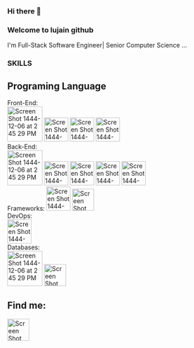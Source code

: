 ### Hi there 👋

### Welcome to lujain github

I'm Full-Stack Software Engineer| Senior Computer Science ...

### SKILLS 

## Programing Language
Front-End:
<br/>
<img width="80" alt="Screen Shot 1444-12-06 at 2 45 29 PM" src="https://github.com/user-attachments/assets/18316b2f-a917-4172-b37c-82a7ff89f0f6">
<img width="55" alt="Screen Shot 1444-12-06 at 2 45 29 PM" src="https://github.com/user-attachments/assets/eb500f5c-b2b4-4fbb-98c1-f61f4ffa8030">
<img width="55" alt="Screen Shot 1444-12-06 at 2 45 29 PM" src="https://github.com/user-attachments/assets/b4e14795-048b-4508-8ed1-53e88e637d82">
<img width="55" alt="Screen Shot 1444-12-06 at 2 45 29 PM" src="https://github.com/user-attachments/assets/1262c94e-f4ee-4557-b7eb-211111672fbb">
<br/>
Back-End:
<br/>
<img width="80" alt="Screen Shot 1444-12-06 at 2 45 29 PM" src="https://github.com/user-attachments/assets/b5e0a3e5-1cfe-4915-ba88-e3a4350fa4ac">
<img width="55" alt="Screen Shot 1444-12-06 at 2 45 29 PM" src="https://github.com/user-attachments/assets/308a526d-2320-452a-8fe1-29471b679d44">
<img width="55" alt="Screen Shot 1444-12-06 at 2 45 29 PM" src="https://github.com/user-attachments/assets/45e2f447-9fab-4e50-8934-74327b39de98">
<img width="55" alt="Screen Shot 1444-12-06 at 2 45 29 PM" src="https://github.com/user-attachments/assets/ecd4413d-c6cf-4bfb-8535-ed102bdfd227">
<img width="55" alt="Screen Shot 1444-12-06 at 2 45 29 PM" src="https://github.com/user-attachments/assets/0bf96908-eecf-4a50-8260-24adbafa3d5f">
<br/>
Frameworks:
<img width="55" alt="Screen Shot 1444-12-06 at 2 45 29 PM" src="https://github.com/user-attachments/assets/3e9bb3eb-6100-4133-b9e7-1e13e681ecb7">
<img width="50" alt="Screen Shot 1444-12-06 at 2 45 29 PM" src="https://github.com/user-attachments/assets/7f9673a7-eb28-4e23-bf07-95337ba85e78">
<br/>
DevOps:
<br/>
<img width="55" alt="Screen Shot 1444-12-06 at 2 45 29 PM" src="https://github.com/user-attachments/assets/8aad7947-3427-44bb-a5ea-132619c2beab">
<br/>
Databases:
<br/>
<img width="80" alt="Screen Shot 1444-12-06 at 2 45 29 PM" src="https://github.com/user-attachments/assets/d97f1216-495d-4ba7-ac59-8ac5cb8c4057">
<img width="50" alt="Screen Shot 1444-12-06 at 2 45 29 PM" src="https://github.com/user-attachments/assets/a8a87199-7f75-4805-a99f-47ca6775c7cc">




## Find me:
<a href="https://linkedin.com/in/lujain-alshehri-1069a024a">
  <img width="50" alt="Screen Shot 1444-12-06 at 2 45 29 PM" src="https://github.com/user-attachments/assets/03b9fd44-1e6e-4e78-8870-b431e383ce9a">
</a>


